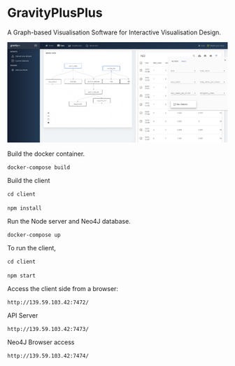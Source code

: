 # GravityPlusPlus
A Graph-based Visualisation Software for Interactive Visualisation Design.

![alt text](./assets/images/data-screenshot.png)

Build the docker container.

    docker-compose build
    
Build the client
    
    cd client
    
    npm install 
    
Run the Node server and Neo4J database.

    docker-compose up
    
To run the client, 
    
    cd client
    
    npm start

Access the client side from a browser:

    http://139.59.103.42:7472/

API Server

    http://139.59.103.42:7473/

Neo4J Browser access

    http://139.59.103.42:7474/

